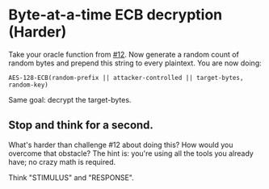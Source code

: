 # Byte-at-a-time ECB decryption (Harder)

Take your oracle function from [#12](https://github.com/wasamasa/cryptopals/blob/master/02/12.md). Now generate a random count
of random bytes and prepend this string to every plaintext. You are
now doing:

    AES-128-ECB(random-prefix || attacker-controlled || target-bytes, random-key)

Same goal: decrypt the target-bytes.

## Stop and think for a second.

What's harder than challenge #12 about doing this? How would you
overcome that obstacle? The hint is: you're using all the tools you
already have; no crazy math is required.

Think "STIMULUS" and "RESPONSE".
